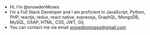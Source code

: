 - Hi, I’m @snowdenMoses
- I’m a Full Stack Developer and I am proficient in JavaScript, Python, PHP, reactjs, redux, react native, expressjs, GraphQL, MongoDB, MySQL, GSAP, HTML, CSS,   JWT, Git,  
- You can contact me via email snowdenmoses@gmail.com

<!---
snowdenMoses/snowdenMoses is a ✨ special ✨ repository because its `README.md` (this file) appears on your GitHub profile.
You can click the Preview link to take a look at your changes.
--->
